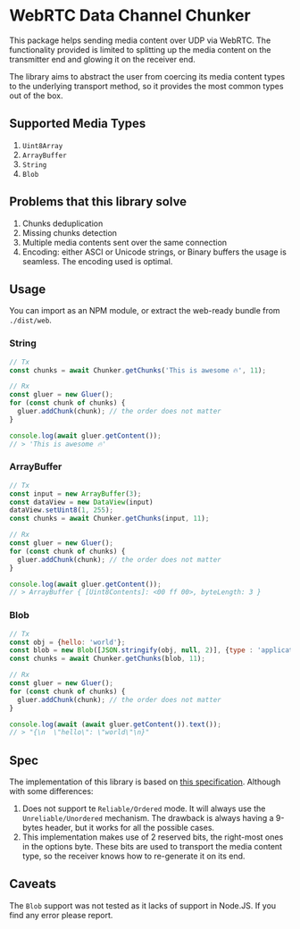 # WebRTC Data Channel Chunker

This package helps sending media content over UDP via WebRTC. The functionality provided is limited to splitting up the media content on the transmitter end and glowing it on the receiver end.

The library aims to abstract the user from coercing its media content types to the underlying transport method, so it provides the most common types out of the box.

## Supported Media Types

1. `Uint8Array`
2. `ArrayBuffer`
3. `String`
4. `Blob`

## Problems that this library solve

1. Chunks deduplication
2. Missing chunks detection
3. Multiple media contents sent over the same connection
4. Encoding: either ASCI or Unicode strings, or Binary buffers the usage is seamless. The encoding used is optimal.

## Usage

You can import as an NPM module, or extract the web-ready bundle from `./dist/web`.

### String

```javascript
// Tx
const chunks = await Chunker.getChunks('This is awesome 🔥', 11);

// Rx
const gluer = new Gluer();
for (const chunk of chunks) {
  gluer.addChunk(chunk); // the order does not matter
}

console.log(await gluer.getContent());
// > 'This is awesome 🔥'
```

### ArrayBuffer

```javascript
// Tx
const input = new ArrayBuffer(3);
const dataView = new DataView(input)
dataView.setUint8(1, 255);
const chunks = await Chunker.getChunks(input, 11);

// Rx
const gluer = new Gluer();
for (const chunk of chunks) {
  gluer.addChunk(chunk); // the order does not matter
}

console.log(await gluer.getContent());
// > ArrayBuffer { [Uint8Contents]: <00 ff 00>, byteLength: 3 }
```

### Blob

```javascript
// Tx
const obj = {hello: 'world'};
const blob = new Blob([JSON.stringify(obj, null, 2)], {type : 'application/json'});
const chunks = await Chunker.getChunks(blob, 11);

// Rx
const gluer = new Gluer();
for (const chunk of chunks) {
  gluer.addChunk(chunk); // the order does not matter
}

console.log(await (await gluer.getContent()).text());
// > "{\n  \"hello\": \"world\"\n}"
```


## Spec

The implementation of this library is based on [this specification](https://github.com/saltyrtc/saltyrtc-meta/blob/master/Chunking.md#long-header). Although with some differences:

1. Does not support te `Reliable/Ordered` mode. It will always use the `Unreliable/Unordered` mechanism. The drawback is always having a 9-bytes header, but it works for all the possible cases.
2. This implementation makes use of 2 reserved bits, the right-most ones in the options byte. These bits are used to transport the media content type, so the receiver knows how to re-generate it on its end.

## Caveats

The `Blob` support was not tested as it lacks of support in Node.JS. If you find any error please report.
